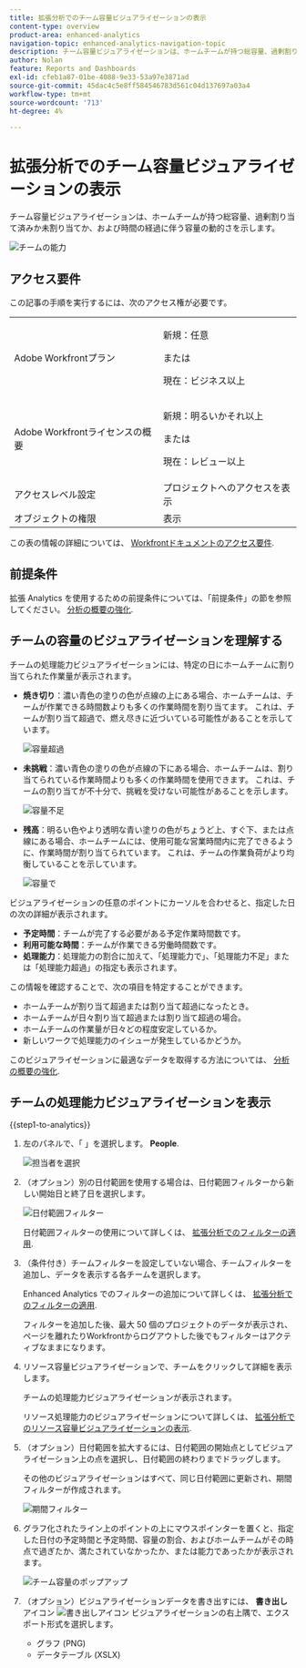```yaml
---
title: 拡張分析でのチーム容量ビジュアライゼーションの表示
content-type: overview
product-area: enhanced-analytics
navigation-topic: enhanced-analytics-navigation-topic
description: チーム容量ビジュアライゼーションは、ホームチームが持つ総容量、過剰割り当て済みか未割り当てか、および時間の経過に伴う容量の動的さを示します。
author: Nolan
feature: Reports and Dashboards
exl-id: cfeb1a87-01be-4088-9e33-53a97e3871ad
source-git-commit: 45dac4c5e8ff584546783d561c04d137697a03a4
workflow-type: tm+mt
source-wordcount: '713'
ht-degree: 4%

---
```


# 拡張分析でのチーム容量ビジュアライゼーションの表示

<!-- Audited: 01/2024 -->

チーム容量ビジュアライゼーションは、ホームチームが持つ総容量、過剰割り当て済みか未割り当てか、および時間の経過に伴う容量の動的さを示します。

![チームの能力](assets/team-capacity.png)

## アクセス要件

この記事の手順を実行するには、次のアクセス権が必要です。

<table style="table-layout:auto"> 
 <col> 
 <col> 
 <tbody> 
  <tr> 
   <td role="rowheader">Adobe Workfrontプラン</td> 
   <td>
      <p>新規：任意</p>
      <p>または</p>
      <p>現在：ビジネス以上</p></td>
  </tr> 
  <tr> 
   <td role="rowheader">Adobe Workfrontライセンスの概要</td>
   <td>
      <p>新規：明るいかそれ以上</p>
      <p>または</p>
      <p>現在：レビュー以上</p>
   </td>
  </tr> 
  <tr> 
   <td role="rowheader">アクセスレベル設定</td> 
   <td>プロジェクトへのアクセスを表示</td> 
  </tr> 
  <tr> 
   <td role="rowheader">オブジェクトの権限</td> 
   <td>表示 </td> 
  </tr> 
 </tbody> 
</table>

この表の情報の詳細については、 [Workfrontドキュメントのアクセス要件](/help/quicksilver/administration-and-setup/add-users/access-levels-and-object-permissions/access-level-requirements-in-documentation.md).

## 前提条件

拡張 Analytics を使用するための前提条件については、「前提条件」の節を参照してください。 [分析の概要の強化](../enhanced-analytics/enhanced-analytics-overview.md).

## チームの容量のビジュアライゼーションを理解する

チームの処理能力ビジュアライゼーションには、特定の日にホームチームに割り当てられた作業量が表示されます。

* **焼き切り**：濃い青色の塗りの色が点線の上にある場合、ホームチームは、チームが作業できる時間数よりも多くの作業時間を割り当てます。 これは、チームが割り当て超過で、燃え尽きに近づいている可能性があることを示しています。

  ![容量超過](assets/team-capacity-over-capacity.png)

* **未挑戦**：濃い青色の塗りの色が点線の下にある場合、ホームチームは、割り当てられている作業時間よりも多くの作業時間を使用できます。 これは、チームの割り当てが不十分で、挑戦を受けない可能性があることを示します。

  ![容量不足](assets/team-capacity-under-capacity.png)

* **残高**：明るい色やより透明な青い塗りの色がちょうど上、すぐ下、または点線にある場合、ホームチームには、使用可能な営業時間内に完了できるように、作業時間が割り当てられています。 これは、チームの作業負荷がより均衡していることを示しています。

  ![容量で](assets/team-capacity-at-capacity.png)

ビジュアライゼーションの任意のポイントにカーソルを合わせると、指定した日の次の詳細が表示されます。

* **予定時間**：チームが完了する必要がある予定作業時間数です。
* **利用可能な時間**：チームが作業できる労働時間数です。
* **処理能力**：処理能力の割合に加えて、「処理能力で」、「処理能力不足」または「処理能力超過」の指定も表示されます。

この情報を確認することで、次の項目を特定することができます。

* ホームチームが割り当て超過または割り当て超過になったとき。
* ホームチームが日々割り当て超過または割り当て超過の場合。
* ホームチームの作業量が日々どの程度安定しているか。
* 新しいワークで処理能力のイシューが発生しているかどうか。

このビジュアライゼーションに最適なデータを取得する方法については、 [分析の概要の強化](../enhanced-analytics/enhanced-analytics-overview.md).

## チームの処理能力ビジュアライゼーションを表示

{{step1-to-analytics}}

1. 左のパネルで、「 」を選択します。 **People**.

   ![担当者を選択](assets/people-area-cropped-qs-350x276.png)

1. （オプション）別の日付範囲を使用する場合は、日付範囲フィルターから新しい開始日と終了日を選択します。

   ![日付範囲フィルター](assets/filters-select-date-range-350x344.png)

   日付範囲フィルターの使用について詳しくは、 [拡張分析でのフィルターの適用](../enhanced-analytics/use-enhanced-analytics-filters.md).

1. （条件付き）チームフィルターを設定していない場合、チームフィルターを追加し、データを表示する各チームを選択します。

   Enhanced Analytics でのフィルターの追加について詳しくは、 [拡張分析でのフィルターの適用](../enhanced-analytics/use-enhanced-analytics-filters.md).

   フィルターを追加した後、最大 50 個のプロジェクトのデータが表示され、ページを離れたりWorkfrontからログアウトした後でもフィルターはアクティブなままになります。

1. リソース容量ビジュアライゼーションで、チームをクリックして詳細を表示します。

   チームの処理能力ビジュアライゼーションが表示されます。

   リソース処理能力のビジュアライゼーションについて詳しくは、 [拡張分析でのリソース容量ビジュアライゼーションの表示](../enhanced-analytics/resource-capacity-overview.md).

1. （オプション）日付範囲を拡大するには、日付範囲の開始点としてビジュアライゼーション上の点を選択し、日付範囲の終わりまでドラッグします。

   その他のビジュアライゼーションはすべて、同じ日付範囲に更新され、期間フィルターが作成されます。

   ![期間フィルター](assets/timeframe-filter-350x220.png)

1. グラフ化されたライン上のポイントの上にマウスポインターを置くと、指定した日付の予定時間と予定時間、容量の割合、およびホームチームがその時点で過ぎたか、満たされていなかったか、または能力であったかが表示されます。

   ![チーム容量のポップアップ](assets/team-capacity-capacity-pop-up-350x351.png)

1. （オプション）ビジュアライゼーションデータを書き出すには、 **書き出し** アイコン ![書き出しアイコン](assets/export.png) ビジュアライゼーションの右上隅で、エクスポート形式を選択します。

   * グラフ (PNG)
   * データテーブル (XSLX)


